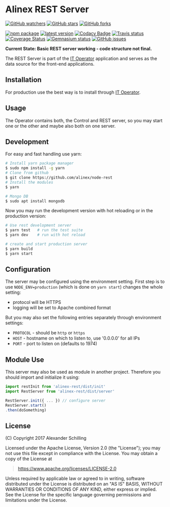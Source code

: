 # Alinex REST Server

[![GitHub watchers](
  https://img.shields.io/github/watchers/alinex/node-rest.svg?style=social&label=Watch&maxAge=86400)](
  https://github.com/alinex/node-rest/subscription)<!-- {.hidden-small} -->
[![GitHub stars](
  https://img.shields.io/github/stars/alinex/node-rest.svg?style=social&label=Star&maxAge=86400)](
  https://github.com/alinex/node-rest)
[![GitHub forks](
  https://img.shields.io/github/forks/alinex/node-rest.svg?style=social&label=Fork&maxAge=86400)](
  https://github.com/alinex/node-rest)<!-- {.hidden-small} -->
<!-- {p:.right} -->

[![npm package](
  https://img.shields.io/npm/v/alinex-rest.svg?maxAge=86400&label=latest%20version)](
  https://www.npmjs.com/package/alinex-rest)
[![latest version](
  https://img.shields.io/npm/l/alinex-rest.svg?maxAge=86400)](
  #license)<!-- {.hidden-small} -->
[![Codacy Badge](
  https://api.codacy.com/project/badge/Grade/d1c36b200a8b47ffb31a1eabd2522d9e)](
  https://www.codacy.com/app/alinex/node-rest/dashboard)
[![Travis status](
  https://img.shields.io/travis/alinex/node-rest.svg?maxAge=86400&label=develop)](
  https://travis-ci.org/alinex/node-rest)
[![Coverage Status](
  https://img.shields.io/coveralls/alinex/node-rest.svg?maxAge=86400)](
  https://coveralls.io/r/alinex/node-rest)
[![Gemnasium status](
  https://img.shields.io/gemnasium/alinex/node-rest.svg?maxAge=86400)](
  https://gemnasium.com/alinex/node-rest)
[![GitHub issues](
  https://img.shields.io/github/issues/alinex/node-rest.svg?maxAge=86400)](
  https://github.com/alinex/node-rest/issues)<!-- {.hidden-small} -->

__Current State: Basic REST server working - code structure not final.__

The REST Server is part of the [IT Operator](https://github.com/alinex/node-operator)
application and serves as the data source for the front-end applications.


## Installation

For production use the best way is to install through
[IT Operator](https://github.com/alinex/node-operator).


## Usage

The Operator contains both, the Control and REST server, so you may start one or
the other and maybe also both on one server.


## Development

For easy and fast handling use yarn:

``` bash
# Install yarn package manager
$ sudo npm install -g yarn
# Clone from github
$ git clone https://github.com/alinex/node-rest
# Install the modules
$ yarn

# Mongo DB
$ sudo apt install mongodb
```

Now you may run the development version with hot reloading or in the production
version:

``` bash
# Use rest development server
$ yarn test   # run the test suite
$ yarn dev    # run with hot reload

# create and start production server
$ yarn build
$ yarn start
```


## Configuration

The server may be configured using the environment setting. First step is to use
`NODE_ENV=production` (which is done on `yarn start`) changes the whole setting:
- protocol will be HTTPS
- logging will be set to Apache combined format

But you may also set the following entries separately through environment settings:
- `PROTOCOL` - should be `http` or `https`
- `HOST` - hostname on which to listen to, use '0.0.0.0' for all IPs
- `PORT` - port to listen on (defaults to 1974)


## Module Use

This server may also be used as module in another project. Therefore you should import
and initialize it using:

``` javascript
import restInit from 'alinex-rest/dist/init'
import RestServer from 'alinex-rest/dist/server'

RestServer.init({ ... }) // configure server
RestServer.start()
.then(doSomething)
```


## License

(C) Copyright 2017 Alexander Schilling

Licensed under the Apache License, Version 2.0 (the "License");
you may not use this file except in compliance with the License.
You may obtain a copy of the License at

>  <https://www.apache.org/licenses/LICENSE-2.0>

Unless required by applicable law or agreed to in writing, software
distributed under the License is distributed on an "AS IS" BASIS,
WITHOUT WARRANTIES OR CONDITIONS OF ANY KIND, either express or implied.
See the License for the specific language governing permissions and
limitations under the License.
